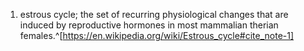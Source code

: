 1. estrous cycle; the set of recurring physiological changes that are induced by reproductive hormones in most mammalian therian females.^[https://en.wikipedia.org/wiki/Estrous_cycle#cite_note-1]